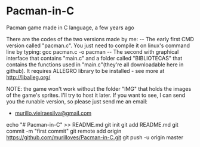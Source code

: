 # Pacman-in-C
Pacman game made in C language, a few years ago

There are the codes of the two versions made by me:
-- The early first CMD version called "pacman.c". You just need to compile it on linux's command line by typing: gcc pacman.c -o pacman
-- The second with graphical interface that contains "main.c" and a folder called "BIBLIOTECAS" that contains the functions used in "main.c"(they're all downloadable here in github). It requires ALLEGRO library to be installed - see more at http://liballeg.org/


NOTE: the game won't work without the folder "IMG" that holds the images of the game's sprites. I'll try to host it later. If you want to see, I can send you the runable version, so please just send me an email:
- murillo.vieiraesilva@gmail.com


echo "# Pacman-in-C" >> README.md
git init
git add README.md
git commit -m "first commit"
git remote add origin https://github.com/murilloves/Pacman-in-C.git
git push -u origin master
